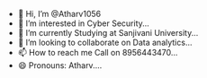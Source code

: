 - 👋 Hi, I’m @Atharv1056
- 👀 I’m interested in Cyber Security...
- 🌱 I’m currently Studying at Sanjivani University...
- 💞️ I’m looking to collaborate on Data analytics...
- 📫 How to reach me Call on 8956443470...
- 😄 Pronouns: Atharv....
  

<!---
Atharv1056/Atharv1056 is a ✨ special ✨ repository because its `README.md` (this file) appears on your GitHub profile.
You can click the Preview link to take a look at your changes.
--->
